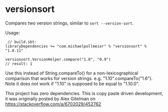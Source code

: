 # versionsort

<!-- [![Build Status](https://travis-ci.org/mpollmeier/versionsort.svg?branch=master)](https://travis-ci.org/mpollmeier/versionsort) -->

Compares two version strings, similar to `sort --version-sort`.

Usage:
```
 // build.sbt:
libraryDependencies += "com.michaelpollmeier" % "versionsort" % "1.0.11"

versionsort.VersionHelper.compare("1.0", "0.9")
// result: 1
```

Use this instead of String.compareTo() for a non-lexicographical 
comparison that works for version strings. e.g. "1.10".compareTo("1.6").
Note it does not work if "1.10" is supposed to be equal to "1.10.0".

This project has zero dependencies. 
This is copy paste driven development, it was originally posted by
Alex Gitelman on https://stackoverflow.com/a/6702029/452762

